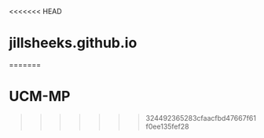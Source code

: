 <<<<<<< HEAD
# jillsheeks.github.io
=======
# UCM-MP
>>>>>>> 324492365283cfaacfbd47667f61f0ee135fef28
